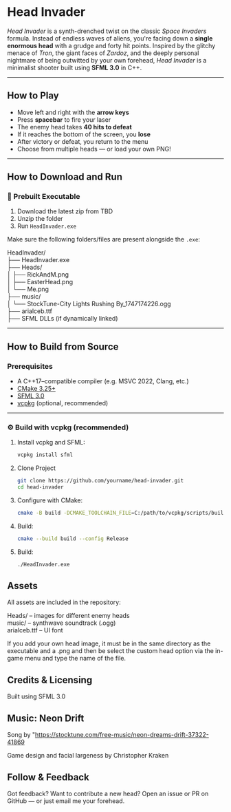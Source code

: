 ﻿# Head Invader

*Head Invader* is a synth-drenched twist on the classic *Space Invaders* formula. Instead of endless waves of aliens, you're facing down a **single enormous head** with a grudge and forty hit points. Inspired by the glitchy menace of *Tron*, the giant faces of *Zardoz*, and the deeply personal nightmare of being outwitted by your own forehead, *Head Invader* is a minimalist shooter built using **SFML 3.0** in C++.

---

## How to Play

-  Move left and right with the **arrow keys**
-  Press **spacebar** to fire your laser
-  The enemy head takes **40 hits to defeat**
-  If it reaches the bottom of the screen, you **lose** 
-  After victory or defeat, you return to the menu
-  Choose from multiple heads — or load your own PNG!

---

##  How to Download and Run

### 💾 Prebuilt Executable

1. Download the latest zip from TBD
2. Unzip the folder
3. Run `HeadInvader.exe`

Make sure the following folders/files are present alongside the `.exe`:

HeadInvader/ \
├── HeadInvader.exe \
├── Heads/ \
│ ├── RickAndM.png \
│ ├── EasterHead.png \
│ └── Me.png \
├── music/ \
│ └── StockTune-City Lights Rushing By_1747174226.ogg \
├── arialceb.ttf \
├── SFML DLLs (if dynamically linked) 


---

##  How to Build from Source

###  Prerequisites

- A C++17–compatible compiler (e.g. MSVC 2022, Clang, etc.)
- [CMake 3.25+](https://cmake.org/download/)
- [SFML 3.0](https://www.sfml-dev.org/)
- [vcpkg](https://github.com/microsoft/vcpkg) (optional, recommended)

---

### ⚙️ Build with vcpkg (recommended)

1. Install vcpkg and SFML:
   ```bash
   vcpkg install sfml

2. Clone Project
   ```bash
   git clone https://github.com/yourname/head-invader.git
   cd head-invader

4. Configure with CMake:
   ```bash
   cmake -B build -DCMAKE_TOOLCHAIN_FILE=C:/path/to/vcpkg/scripts/buildsystems/vcpkg.cmake

5. Build:
   ```bash
   cmake --build build --config Release
   

5. Build:
   ```bash
   ./HeadInvader.exe


## Assets

All assets are included in the repository:

Heads/ – images for different enemy heads \
music/ – synthwave soundtrack (.ogg)  \
arialceb.ttf – UI font 

If you add your own head image, it must be in the same directory as the executable and a .png and then be select the custom head option via the in-game menu and type the name of the file.

## Credits & Licensing
Built using SFML 3.0

## Music: Neon Drift
Song by "https://stocktune.com/free-music/neon-dreams-drift-37322-41869

Game design and facial largeness by Christopher Kraken

## Follow & Feedback
Got feedback? Want to contribute a new head? Open an issue or PR on GitHub — or just email me your forehead.



















